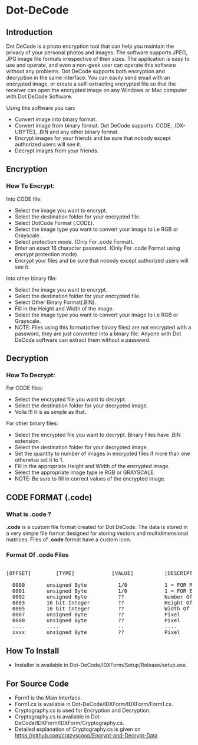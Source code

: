 # Dot-DeCode

## Introduction
Dot DeCode is a photo encryption tool that can help you maintain the privacy of your personal photos and images. The software supports JPEG, JPG image file formats irrespective of their sizes. The application is easy to use and operate, and even a non-geek user can operate this software without any problems. Dot DeCode supports both encryption and decryption in the same interface. You can easily send email with an encrypted image, or create a self-extracting encrypted file so that the receiver can open the encrypted image on any Windows or Mac computer with Dot DeCode Software.

Using this software you can:
- Convert image into binary format.
- Convert image from binary format. Dot DeCode supports .CODE, .IDX-UBYTE3, .BIN and any other binary format. 
- Encrypt images for your friends and be sure that nobody except authorized users will see it.
- Decrypt images from your friends.


## Encryption
### How To Encrypt:

Into CODE file:
- Select the image you want to encrypt.
- Select the destination folder for your encrypted file.
- Select DotCode Format (.CODE).
- Select the image type you want to convert your image to i.e RGB or Grayscale.
- Select protection mode. (Only For .code Format).
-  Enter an exact 16 character password. (Only For .code Format using encrypt protection mode).
- Encrypt your files and be sure that nobody except authorized users will see it.

Into other binary file:
- Select the image you want to encrypt.
- Select the destination folder for your encrypted file.
- Select Other Binary Format(.BIN).
- Fill in the Height and Width of the image.
- Select the image type you want to convert your image to i.e RGB or Grayscale.
- NOTE: Files using this format(other binary files) are not encrypted with a password, they are just converted into a binary file. Anyone with Dot DeCode software can extract them without a password.


## Decryption
### How To Decrypt:

For CODE files:
- Select the encrypted file you want to decrypt.
- Select the destination folder for your decrypted image.
- Voila !!! it is as simple as that.

For other binary files:
- Select the encrypted file you want to decrypt. Binary Files have .BIN extension.
- Select the destination folder for your decrypted image.
- Set the quantity to number of images in encrypted files if more than one otherwise set it to 1.
- Fill in the appropriate Height and Width of the encrypted image.
- Select the appropriate image type ie RGB or GRAYSCALE.
- NOTE: Be sure to fill in correct values of the encrypted image.



## CODE FORMAT (.code)

### What is **.code** ?

**.code** is a custom file format created for Dot DeCode. The data is stored in a very simple file format designed for storing vectors and multidimensional matrices. Files of **.code** format have a custom icon.

### Format Of **.code** Files

<pre>                 
[OFFSET]        [TYPE]            [VALUE]          [DESCRIPTION]
                  
  0000       unsigned Byte          1/0            1 = FOR RGB; 0 = FOR GRAYSCALE;  (IMAGE TYPE) 
  0001       unsigned Byte          1/0            1 = FOR ENCRYPTION; 0 = FOR NORMAL; (PROTECTION MODE)          
  0002       unsigned Byte          ??             Number Of Images;  (Default 1)
  0003       16 bit Integer         ??             Height Of Encoded Image;
  0005       16 bit Integer         ??             Width Of Encoded Image;
  0007       unsigned Byte          ??             Pixel
  0008       unsigned Byte          ??             Pixel
  ....       ....                   ..             ....
  xxxx       unsigned Byte          ??             Pixel
</pre>               


## How To Install
- Installer is available in Dot-DeCode/IDXForm/Setup/Release/setup.exe.

## For Source Code
- Form1 is the Main Interface.
- Form1.cs is available in Dot-DeCode/IDXForm/IDXForm/Form1.cs.
- Cryptography.cs is used for Encryption and Decryption.
- Cryptography.cs is available in Dot-DeCode/IDXForm/IDXForm/Cryptography.cs.
- Detailed explanation of Cryptography.cs is given on https://github.com/crazyscoop/Encrypt-and-Decrypt-Data .



